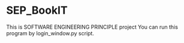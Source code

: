 # SEP_BookIT
This is SOFTWARE ENGINEERING PRINCIPLE project
You can run this program by login_window.py script.
